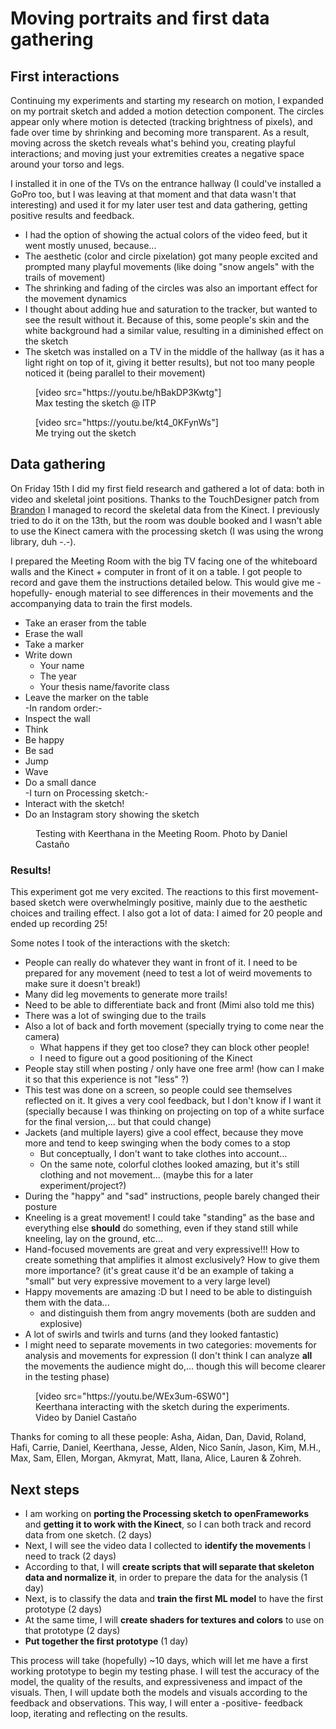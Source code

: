 # Moving portraits and first data gathering

## First interactions
Continuing my experiments and starting my research on motion, I expanded on my portrait sketch and added a motion detection component. The circles appear only where motion is detected (tracking brightness of pixels), and fade over time by shrinking and becoming more transparent. As a result, moving across the sketch reveals what's behind you, creating playful interactions; and moving just your extremities creates a negative space around your torso and legs.

I installed it in one of the TVs on the entrance hallway (I could've installed a GoPro too, but I was leaving at that moment and that data wasn't that interesting) and used it for my later user test and data gathering, getting positive results and feedback.
- I had the option of showing the actual colors of the video feed, but it went mostly unused, because...
- The aesthetic (color and circle pixelation) got many people excited and prompted many playful movements (like doing "snow angels" with the trails of movement)
- The shrinking and fading of the circles was also an important effect for the movement dynamics
- I thought about adding hue and saturation to the tracker, but wanted to see the result without it. Because of this, some people's skin and the white background had a similar value, resulting in a diminished effect on the sketch
- The sketch was installed on a TV in the middle of the hallway (as it has a light right on top of it, giving it better results), but not too many people noticed it (being parallel to their movement)

<figure>
  [video src="https://youtu.be/hBakDP3Kwtg"]
  <figcaption>Max testing the sketch @ ITP</figcaption>
</figure>

<figure>
  [video src="https://youtu.be/kt4_0KFynWs"]
  <figcaption>Me trying out the sketch</figcaption>
</figure>



## Data gathering
On Friday 15th I did my first field research and gathered a lot of data: both in video and skeletal joint positions. Thanks to the TouchDesigner patch from [Brandon](http://physical-digital.com/) I managed to record the skeletal data from the Kinect. I previously tried to do it on the 13th, but the room was double booked and I wasn't able to use the Kinect camera with the processing sketch (I was using the wrong library, duh -.-).

I prepared the Meeting Room with the big TV facing one of the whiteboard walls and the Kinect + computer in front of it on a table. I got people to record and gave them the instructions detailed below. This would give me -hopefully- enough material to see differences in their movements and the accompanying data to train the first models.

- Take an eraser from the table
- Erase the wall
- Take a marker
- Write down
  - Your name
  - The year
  - Your thesis name/favorite class
- Leave the marker on the table
<br>-In random order:-
- Inspect the wall
- Think
- Be happy
- Be sad
- Jump
- Wave
- Do a small dance
<br>-I turn on Processing sketch:-
- Interact with the sketch!
- Do an Instagram story showing the sketch

<figure>
  <figcaption>Testing with Keerthana in the Meeting Room. Photo by Daniel Castaño</figcaption>
</figure>

### Results!
This experiment got me very excited. The reactions to this first movement-based sketch were overwhelmingly positive, mainly due to the aesthetic choices and trailing effect. I also got a lot of data: I aimed for 20 people and ended up recording 25!

Some notes I took of the interactions with the sketch:
- People can really do whatever they want in front of it. I need to be prepared for any movement (need to test a lot of weird movements to make sure it doesn't break!)
- Many did leg movements to generate more trails!
- Need to be able to differentiate back and front (Mimi also told me this)
- There was a lot of swinging due to the trails
- Also a lot of back and forth movement (specially trying to come near the camera)
  - What happens if they get too close? they can block other people!
  - I need to figure out a good positioning of the Kinect
- People stay still when posting / only have one free arm! (how can I make it so that this experience is not "less" ?)
- This test was done on a screen, so people could see themselves reflected on it. It gives a very cool feedback, but I don't know if I want it (specially because I was thinking on projecting on top of a white surface for the final version,... but that could change)
- Jackets (and multiple layers) give a cool effect, because they move more and tend to keep swinging when the body comes to a stop
  - But conceptually, I don't want to take clothes into account...
  - On the same note, colorful clothes looked amazing, but it's still clothing and not movement... (maybe this for a later experiment/project?)
- During the "happy" and "sad" instructions, people barely changed their posture
- Kneeling is a great movement! I could take "standing" as the base and everything else **should** do something, even if they stand still while kneeling, lay on the ground, etc...
- Hand-focused movements are great and very expressive!!! How to create something that amplifies it almost exclusively? How to give them more importance? (it's great cause it'd be an example of taking a "small" but very expressive movement to a very large level)
- Happy movements are amazing :D but I need to be able to distinguish them with the data...
  - and distinguish them from angry movements (both are sudden and explosive)
- A lot of swirls and twirls and turns (and they looked fantastic)
- I might need to separate movements in two categories: movements for analysis and movements for expression (I don't think I can analyze **all** the movements the audience might do,... though this will become clearer in the testing phase)

<figure>
  [video src="https://youtu.be/WEx3um-6SW0"]
  <figcaption>Keerthana interacting with the sketch during the experiments. Video by Daniel Castaño</figcaption>
</figure>

Thanks for coming to all these people: Asha, Aidan, Dan, David, Roland, Hafi, Carrie, Daniel, Keerthana, Jesse, Alden, Nico Sanín, Jason, Kim, M.H., Max, Sam, Ellen, Morgan, Akmyrat, Matt, Ilana, Alice, Lauren & Zohreh.



## Next steps
- I am working on **porting the Processing sketch to openFrameworks** and **getting it to work with the Kinect**, so I can both track and record data from one sketch. (2 days)
- Next, I will see the video data I collected to **identify the movements** I need to track (2 days)
- According to that, I will **create scripts that will separate that skeleton data and normalize it**, in order to prepare the data for the analysis (1 day)
- Next, is to classify the data and **train the first ML model** to have the first prototype (2 days)
- At the same time, I will **create shaders for textures and colors** to use on that prototype (2 days)
- **Put together the first prototype** (1 day)

This process will take (hopefully) ~10 days, which will let me have a first working prototype to begin my testing phase. I will test the accuracy of the model, the quality of the results, and expressiveness and impact of the visuals. Then, I will update both the models and visuals according to the feedback and observations. This way, I will enter a -positive- feedback loop, iterating and reflecting on the results.
